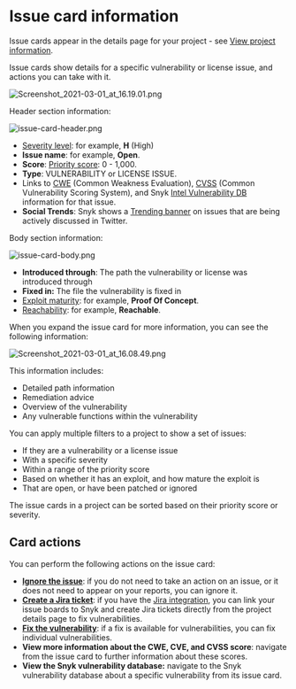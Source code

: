 # Issue card information

Issue cards appear in the details page for your project - see [View project information](https://docs.snyk.io/getting-started/introduction-to-snyk-projects/view-project-information).

Issue cards show details for a specific vulnerability or license issue, and actions you can take with it.

![Screenshot\_2021-03-01\_at\_16.19.01.png](https://support.snyk.io/hc/article_attachments/360017491618/Screenshot_2021-03-01_at_16.19.01.png)

Header section information:

![issue-card-header.png](https://support.snyk.io/hc/article_attachments/4404276705681/issue-card-header.png)

* [Severity level](https://support.snyk.io/hc/en-us/articles/4403987394961-Severity-levels): for example, **H** \(High\)
* **Issue name**: for example, **Open**.
* **Score**: [Priority score](https://docs.snyk.io/fixing-and-prioritizing-issues/starting-to-fix-vulnerabilities/snyk-priority-score): 0 - 1,000.
* **Type**: VULNERABILITY or LICENSE ISSUE.
* Links to [CWE](https://cwe.mitre.org/index.html) \(Common Weakness Evaluation\), [CVSS](https://www.first.org/cvss/calculator/3.1) \(Common Vulnerability Scoring System\), and Snyk [Intel Vulnerability DB](https://snyk.io/vuln) information for that issue.
* **Social Trends**: Snyk shows a [Trending banner](https://support.snyk.io/hc/en-us/articles/4404328187921) on issues that are being actively discussed in Twitter.

Body section information:

![issue-card-body.png](https://support.snyk.io/hc/article_attachments/4404276956561/issue-card-body.png)

* **Introduced through**: The path the vulnerability or license was introduced through
* **Fixed in:** The file the vulnerability is fixed in
* [Exploit maturity](https://docs.snyk.io/fixing-and-prioritizing-issues/issue-management/evaluating-and-prioritizing-vulnerabilities): for example, **Proof Of Concept**.
* [Reachability](https://support.snyk.io/hc/en-us/articles/360010554837-Reachable-Vulnerabilities-): for example, **Reachable**.

When you expand the issue card for more information, you can see the following information:

![Screenshot\_2021-03-01\_at\_16.08.49.png](https://support.snyk.io/hc/article_attachments/360017425377/Screenshot_2021-03-01_at_16.08.49.png)

This information includes:

* Detailed path information
* Remediation advice
* Overview of the vulnerability
* Any vulnerable functions within the vulnerability

You can apply multiple filters to a project to show a set of issues:

* If they are a vulnerability or a license issue
* With a specific severity 
* Within a range of the priority score 
* Based on whether it has an exploit, and how mature the exploit is
* That are open, or have been patched or ignored 

The issue cards in a project can be sorted based on their priority score or severity.

## Card actions

You can perform the following actions on the issue card:

* [**Ignore the issue**](https://support.snyk.io/hc/en-us/articles/360003891098-Ignoring-issues-not-prioritized-for-your-project): if you do not need to take an action on an issue, or it does not need to appear on your reports, you can ignore it.
* [**Create a Jira ticket**](https://docs.snyk.io/integrations/untitled-3/jira): if you have the [Jira integration](https://docs.snyk.io/integrations/untitled-3/jira), you can link your issue boards to Snyk and create Jira tickets directly from the project details page to fix vulnerabilities.
* [**Fix the vulnerability**](https://docs.snyk.io/snyk-open-source/open-source-basics/fixing-vulnerabilities): if a fix is available for vulnerabilities, you can fix individual vulnerabilities.
* **View more information about the CWE, CVE, and CVSS score**: navigate from the issue card to further information about these scores.
* **View the Snyk vulnerability database:** navigate to the Snyk vulnerability database about a specific vulnerability from its issue card.

